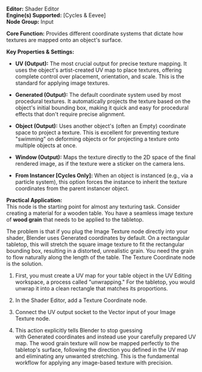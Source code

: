 **Editor:** Shader Editor  
**Engine(s) Supported:** [Cycles & Eevee]  
**Node Group:** Input

**Core Function:** Provides different coordinate systems that dictate how textures are mapped onto an object's surface.

**Key Properties & Settings:**

- **UV (Output):** The most crucial output for precise texture mapping. It uses the object's artist-created UV map to place textures, offering complete control over placement, orientation, and scale. This is the standard for applying image textures.
    
- **Generated (Output):** The default coordinate system used by most procedural textures. It automatically projects the texture based on the object's initial bounding box, making it quick and easy for procedural effects that don't require precise alignment.
    
- **Object (Output):** Uses another object's (often an Empty) coordinate space to project a texture. This is excellent for preventing texture "swimming" on deforming objects or for projecting a texture onto multiple objects at once.
    
- **Window (Output):** Maps the texture directly to the 2D space of the final rendered image, as if the texture were a sticker on the camera lens.
    
- **From Instancer [Cycles Only]:** When an object is instanced (e.g., via a particle system), this option forces the instance to inherit the texture coordinates from the parent instancer object.
    

**Practical Application:**  
This node is the starting point for almost any texturing task. Consider creating a material for a wooden table. You have a seamless image texture of **wood grain** that needs to be applied to the tabletop.

The problem is that if you plug the Image Texture node directly into your shader, Blender uses Generated coordinates by default. On a rectangular tabletop, this will stretch the square image texture to fit the rectangular bounding box, resulting in a distorted, unrealistic grain. You need the grain to flow naturally along the length of the table. The Texture Coordinate node is the solution.

1. First, you must create a UV map for your table object in the UV Editing workspace, a process called "unwrapping." For the tabletop, you would unwrap it into a clean rectangle that matches its proportions.
    
2. In the Shader Editor, add a Texture Coordinate node.
    
3. Connect the UV output socket to the Vector input of your Image Texture node.
    
4. This action explicitly tells Blender to stop guessing with Generated coordinates and instead use your carefully prepared UV map. The wood grain texture will now be mapped perfectly to the tabletop's surface, following the direction you defined in the UV map and eliminating any unwanted stretching. This is the fundamental workflow for applying any image-based texture with precision.